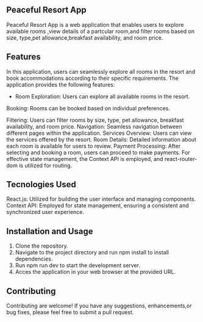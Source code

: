 
## Peaceful Resort App
Peaceful Resort App is a web application that enables users to explore
available rooms ,view details of a partcular room,and filter rooms based on size, type,pet allowance,breakfast availability, and room price.
## Features


In this application, users can seamlessly explore all rooms in the resort and book accommodations according to their specific requirements. The application provides the following features:

* Room Exploration: Users can explore all available rooms in the resort.

Booking: Rooms can be booked based on individual preferences.

Filtering: Users can filter rooms by size, type, pet allowance, breakfast availability, and room price.
Navigation: Seamless navigation between different pages within the application.
Services Overview: Users can view the services offered by the resort.
Room Details: Detailed information about each room is available for users to review.
Payment Processing: After selecting and booking a room, users can proceed to make payments.
For effective state management, the Context API is employed, and react-router-dom is utilized for routing.


## Tecnologies Used
React.js: Utilized for building the user interface and managing components.
Context API: Employed for state management, ensuring a consistent and synchronized user experience.

## Installation and Usage

1. Clone the repository.
2. Navigate to the project directory and run npm install to install dependencies.
3. Run npm run dev to start the development server.
4. Acces the application in your web browser at the provided URL.

## Contributing
 Contributing are welcome! If you have any suggestions, enhancements,or bug fixes, please feel free to submit a pull request.









